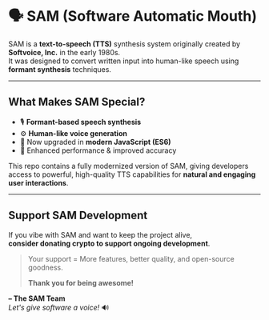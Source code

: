 # **🗣️ SAM (Software Automatic Mouth)**

SAM is a **text-to-speech (TTS)** synthesis system originally created by **Softvoice, Inc.** in the early 1980s.  
It was designed to convert written input into human-like speech using **formant synthesis** techniques.

---

## **What Makes SAM Special?**

- 🎙️ **Formant-based speech synthesis**  
- ⚙️ **Human-like voice generation**  
- 🧠 Now upgraded in **modern JavaScript (ES6)**  
- 🚀 Enhanced performance & improved accuracy

This repo contains a fully modernized version of SAM, giving developers access to powerful, high-quality TTS capabilities for **natural and engaging user interactions**.

---

## **Support SAM Development**

If you vibe with SAM and want to keep the project alive,  
**consider donating crypto to support ongoing development**.

> Your support = More features, better quality, and open-source goodness.  
>  
> **Thank you for being awesome!**  

**– The SAM Team**  
*Let's give software a voice!* 🔊